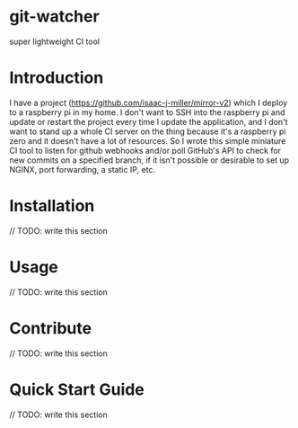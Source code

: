 # git-watcher

super lightweight CI tool

# Introduction

I have a project (https://github.com/isaac-j-miller/mirror-v2) which I deploy to a raspberry pi in my home. I don't want to SSH into the raspberry pi and update or restart the project every time I update the application, and I don't want to stand up a whole CI server on the thing because it's a raspberry pi zero and it doesn't have a lot of resources. So I wrote this simple miniature CI tool to listen for github webhooks and/or poll GitHub's API to check for new commits on a specified branch, if it isn't possible or desirable to set up NGINX, port forwarding, a static IP, etc.

# Installation

// TODO: write this section

# Usage

// TODO: write this section

# Contribute

// TODO: write this section

# Quick Start Guide

// TODO: write this section
